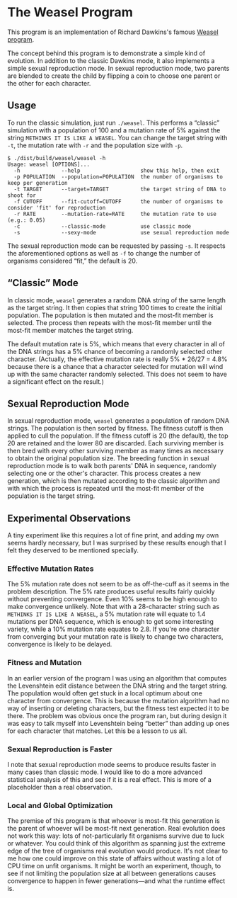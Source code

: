 # The Weasel Program

This program is an implementation of Richard Dawkins's famous [Weasel program](http://en.wikipedia.org/wiki/Weasel_program).

The concept behind this program is to demonstrate a simple kind of evolution. In addition to the classic Dawkins mode, it also implements a simple sexual reproduction mode. In sexual reproduction mode, two parents are blended to create the child by flipping a coin to choose one parent or the other for each character.

## Usage

To run the classic simulation, just run `./weasel`. This performs a “classic” simulation with a population of 100 and a mutation rate of 5% against the string `METHINKS IT IS LIKE A WEASEL`. You can change the target string with `-t`, the mutation rate with `-r` and the population size with `-p`.

    $ ./dist/build/weasel/weasel -h
    Usage: weasel [OPTIONS]...
      -h             --help                   show this help, then exit
      -p POPULATION  --population=POPULATION  the number of organisms to keep per generation
      -t TARGET      --target=TARGET          the target string of DNA to shoot for
      -f CUTOFF      --fit-cutoff=CUTOFF      the number of organisms to consider 'fit' for reproduction
      -r RATE        --mutation-rate=RATE     the mutation rate to use (e.g.: 0.05)
      -c             --classic-mode           use classic mode
      -s             --sexy-mode              use sexual reproduction mode

The sexual reproduction mode can be requested by passing `-s`. It respects the aforementioned options as well as `-f` to change the number of organisms considered “fit,” the default is 20.

## “Classic” Mode

In classic mode, `weasel` generates a random DNA string of the same length as the target string. It then copies that string 100 times to create the initial population. The population is then mutated and the most-fit member is selected. The process then repeats with the most-fit member until the most-fit member matches the target string.

The default mutation rate is 5%, which means that every character in all of the DNA strings has a 5% chance of becoming a randomly selected other character. (Actually, the effective mutation rate is really 5% * 26/27 = 4.8% because there is a chance that a character selected for mutation will wind up with the same character randomly selected. This does not seem to have a significant effect on the result.)

## Sexual Reproduction Mode

In sexual reproduction mode, `weasel` generates a population of random DNA strings. The population is then sorted by fitness. The fitness cutoff is then applied to cull the population. If the fitness cutoff is 20 (the default), the top 20 are retained and the lower 80 are discarded. Each surviving member is then bred with every other surviving member as many times as necessary to obtain the original population size. The breeding function in sexual reproduction mode is to walk both parents' DNA in sequence, randomly selecting one or the other's character. This process creates a new generation, which is then mutated according to the classic algorithm and with which the process is repeated until the most-fit member of the population is the target string.

## Experimental Observations

A tiny experiment like this requires a lot of fine print, and adding my own seems hardly necessary, but I was surprised by these results enough that I felt they deserved to be mentioned specially.

### Effective Mutation Rates

The 5% mutation rate does not seem to be as off-the-cuff as it seems in the problem description. The 5% rate produces useful results fairly quickly without preventing convergence. Even 10% seems to be high enough to make convergence unlikely. Note that with a 28-character string such as `METHINKS IT IS LIKE A WEASEL`, a 5% mutation rate will equate to 1.4 mutations per DNA sequence, which is enough to get some interesting variety, while a 10% mutation rate equates to 2.8. If you're one character from converging but your mutation rate is likely to change two characters, convergence is likely to be delayed.

### Fitness and Mutation

In an earlier version of the program I was using an algorithm that computes the Levenshtein edit distance between the DNA string and the target string. The population would often get stuck in a local optimum about one character from convergence. This is because the mutation algorithm had no way of inserting or deleting characters, but the fitness test expected it to be there. The problem was obvious once the program ran, but during design it was easy to talk myself into Levenshtein being “better” than adding up ones for each character that matches. Let this be a lesson to us all.

### Sexual Reproduction is Faster

I note that sexual reproduction mode seems to produce results faster in many cases than classic mode. I would like to do a more advanced statistical analysis of this and see if it is a real effect. This is more of a placeholder than a real observation.

### Local and Global Optimization

The premise of this program is that whoever is most-fit this generation is the parent of whoever will be most-fit next generation. Real evolution does not work this way: lots of not-particularly fit organisms survive due to luck or whatever. You could think of this algorithm as spanning just the extreme edge of the tree of organisms real evolution would produce. It's not clear to me how one could improve on this state of affairs without wasting a lot of CPU time on unfit organisms. It might be worth an experiment, though, to see if not limiting the population size at all between generations causes convergence to happen in fewer generations—and what the runtime effect is.


